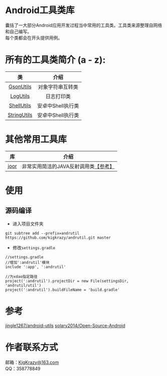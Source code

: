 # Android工具类库
囊括了一大部分Android应用开发过程当中常用的工具类。工具类来源整理自网络和自己编写。  
每个类都会在开头提供用例。

# 所有的工具类简介 (a - z):
| 类 | 介绍 | 
|:-----:|:-----:|
|[GsonUtils][1]|对象字符串互转类|
|[LogUtils][2]|日志打印类|
|[ShellUtils][3]|安卓中Shell执行类|
|[StringUtils][4]|安卓中Shell执行类|


# 其他常用工具库
| 库 | 介绍 | 
|:-----:|:-----:|
|[joor][101]|非常实用简洁的JAVA反射调用类[【参考】][102]|

# 使用
## 源码编译
* 进入项目文件夹
```
git subtree add --prefix=andrutil https://github.com/kigkrazy/andrutil.git master
```
* 修改`settings.gradle`
```
//settings.gradle
//增加':andrutil'模块
include ':app', ':andrutil'

//为xdao指定路径
project(':andrutil').projectDir = new File(settingsDir, 'andrutil/util')
project(':andrutil').buildFileName = 'build.gradle'
```


# 参考
[jingle1267/android-utils](https://github.com/jingle1267/android-utils)
[solary2014/Open-Source-Android](https://github.com/solary2014/Open-Source-Android)

# 作者联系方式
邮箱：KigKrazy@163.com  
QQ：358778849

[1]: https://github.com/kigkrazy/andrutil/blob/master/util/src/main/java/com/reizx/andrutil/GsonUtils.java
[2]: https://github.com/kigkrazy/andrutil/blob/master/util/src/main/java/com/reizx/andrutil/LogUtils.java
[3]: https://github.com/kigkrazy/andrutil/blob/master/util/src/main/java/com/reizx/andrutil/ShellUtils.java
[4]: https://github.com/kigkrazy/andrutil/blob/master/util/src/main/java/com/reizx/andrutil/StringUtils.java


[101]: https://github.com/jOOQ/jOOR
[102]: https://github.com/hl85/openq-blog/blob/75e5a267323e5c84188b2a3199799dab995d43de/posts/joor-source-code-analysis.md